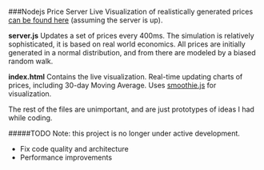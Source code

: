###Nodejs Price Server
Live Visualization of realistically generated prices [can be found here](http://zvoryg.in/viz/) (assuming the server is up).

__server.js__ Updates a set of prices every 400ms. The simulation is relatively sophisticated, it is based on real world economics. All prices are initially generated in a normal distribution, and from there are modeled by a biased random walk. 

__index.html__ Contains the live visualization. Real-time updating charts of prices, including 30-day Moving Average. Uses [smoothie.js](http://smoothiecharts.org/) for visualization.

The rest of the files are unimportant, and are just prototypes of ideas I had while coding.

#####TODO
Note: this project is no longer under active development.  
 - Fix code quality and architecture
 - Performance improvements



